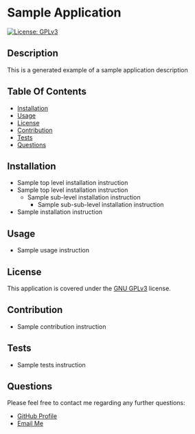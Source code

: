 
# Sample Application
[![License: GPLv3](https://img.shields.io/badge/License-GPLv3-blue.svg)](https://www.gnu.org/licenses/gpl-3.0)

## Description 
This is a generated example of a sample application description

## Table Of Contents
* [Installation](#installation)
* [Usage](#usage)
* [License](#license)
* [Contribution](#contribution)
* [Tests](#tests)
* [Questions](#questions)

## Installation
  * Sample top level installation instruction
  * Sample top level installation instruction
    * Sample sub-level installation instruction
      * Sample sub-sub-level installation instruction
  * Sample installation instruction

## Usage
  * Sample usage instruction

## License
This application is covered under the [GNU GPLv3](https://www.gnu.org/licenses/gpl-3.0) license.

## Contribution
  * Sample contribution instruction

## Tests
  * Sample tests instruction


## Questions
Please feel free to contact me regarding any further questions:
* [GitHub Profile](https://github.com/PrimalOrB)
* [Email Me](mailto://primalorb@gmail.com)
